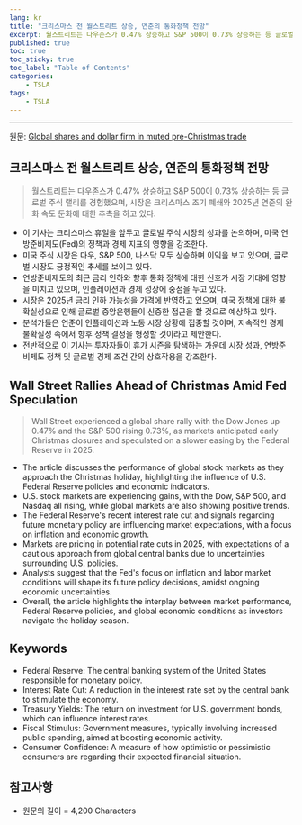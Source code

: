 ```yaml
---
lang: kr
title: "크리스마스 전 월스트리트 상승, 연준의 통화정책 전망"
excerpt: 월스트리트는 다우존스가 0.47% 상승하고 S&P 500이 0.73% 상승하는 등 글로벌 주식 랠리를 경험했으며, 시장은 크리스마스 조기 폐쇄와 2025년 연준의 완화 속도 둔화에 대한 추측을 하고 있다.
published: true
toc: true
toc_sticky: true
toc_label: "Table of Contents"
categories:
    - TSLA
tags:
    - TSLA
---
```


---

  원문: [Global shares and dollar firm in muted pre-Christmas trade](https://www.investing.com/news/economy-news/asia-shares-rise-dollar-underpinned-by-elevated-bond-yields-3787799)

## 크리스마스 전 월스트리트 상승, 연준의 통화정책 전망

> 월스트리트는 다우존스가 0.47% 상승하고 S&P 500이 0.73% 상승하는 등 글로벌 주식 랠리를 경험했으며, 시장은 크리스마스 조기 폐쇄와 2025년 연준의 완화 속도 둔화에 대한 추측을 하고 있다.


- 이 기사는 크리스마스 휴일을 앞두고 글로벌 주식 시장의 성과를 논의하며, 미국 연방준비제도(Fed)의 정책과 경제 지표의 영향을 강조한다.
- 미국 주식 시장은 다우, S&P 500, 나스닥 모두 상승하며 이익을 보고 있으며, 글로벌 시장도 긍정적인 추세를 보이고 있다.
- 연방준비제도의 최근 금리 인하와 향후 통화 정책에 대한 신호가 시장 기대에 영향을 미치고 있으며, 인플레이션과 경제 성장에 중점을 두고 있다.
- 시장은 2025년 금리 인하 가능성을 가격에 반영하고 있으며, 미국 정책에 대한 불확실성으로 인해 글로벌 중앙은행들이 신중한 접근을 할 것으로 예상하고 있다.
- 분석가들은 연준이 인플레이션과 노동 시장 상황에 집중할 것이며, 지속적인 경제 불확실성 속에서 향후 정책 결정을 형성할 것이라고 제안한다.
- 전반적으로 이 기사는 투자자들이 휴가 시즌을 탐색하는 가운데 시장 성과, 연방준비제도 정책 및 글로벌 경제 조건 간의 상호작용을 강조한다.

## Wall Street Rallies Ahead of Christmas Amid Fed Speculation

> Wall Street experienced a global share rally with the Dow Jones up 0.47% and the S&P 500 rising 0.73%, as markets anticipated early Christmas closures and speculated on a slower easing by the Federal Reserve in 2025.


- The article discusses the performance of global stock markets as they approach the Christmas holiday, highlighting the influence of U.S. Federal Reserve policies and economic indicators.
- U.S. stock markets are experiencing gains, with the Dow, S&P 500, and Nasdaq all rising, while global markets are also showing positive trends.
- The Federal Reserve's recent interest rate cut and signals regarding future monetary policy are influencing market expectations, with a focus on inflation and economic growth.
- Markets are pricing in potential rate cuts in 2025, with expectations of a cautious approach from global central banks due to uncertainties surrounding U.S. policies.
- Analysts suggest that the Fed's focus on inflation and labor market conditions will shape its future policy decisions, amidst ongoing economic uncertainties.
- Overall, the article highlights the interplay between market performance, Federal Reserve policies, and global economic conditions as investors navigate the holiday season.

## Keywords

- Federal Reserve: The central banking system of the United States responsible for monetary policy.
- Interest Rate Cut: A reduction in the interest rate set by the central bank to stimulate the economy.
- Treasury Yields: The return on investment for U.S. government bonds, which can influence interest rates.
- Fiscal Stimulus: Government measures, typically involving increased public spending, aimed at boosting economic activity.
- Consumer Confidence: A measure of how optimistic or pessimistic consumers are regarding their expected financial situation.

## 참고사항

- 원문의 길이 = 4,200 Characters

